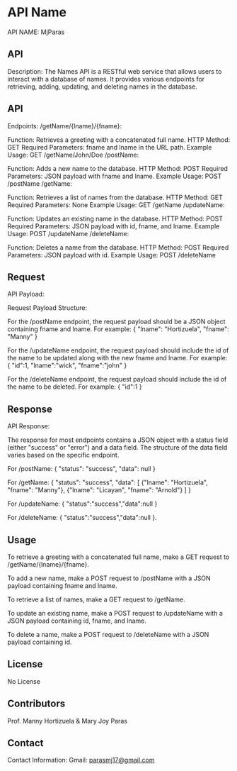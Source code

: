 # API Name

API NAME: MjParas


 


## API
Description: 
The Names API is a RESTful web service that allows users to interact with a database of names. It provides various endpoints for retrieving, adding, updating, and deleting names in the database.


 


## API
Endpoints:
/getName/{lname}/{fname}:

Function: Retrieves a greeting with a concatenated full name.
HTTP Method: GET
Required Parameters: fname and lname in the URL path.
Example Usage: GET /getName/John/Doe
/postName:

Function: Adds a new name to the database.
HTTP Method: POST
Required Parameters: JSON payload with fname and lname.
Example Usage: POST /postName
/getName:

Function: Retrieves a list of names from the database.
HTTP Method: GET
Required Parameters: None
Example Usage: GET /getName
/updateName:

Function: Updates an existing name in the database.
HTTP Method: POST
Required Parameters: JSON payload with id, fname, and lname.
Example Usage: POST /updateName
/deleteName:

Function: Deletes a name from the database.
HTTP Method: POST
Required Parameters: JSON payload with id.
Example Usage: POST /deleteName



 


## Request
API Payload:

Request Payload Structure:

For the /postName endpoint, the request payload should be a JSON object containing fname and lname. 
For example:
{
    "lname": "Hortizuela",
    "fname": "Manny"
}

For the /updateName endpoint, the request payload should include the id of the name to be updated along with the new fname and lname.
For example:
{
  "id":1,
  "lname":"wick",
   "fname":"john"
}

For the /deleteName endpoint, the request payload should include the id of the name to be deleted.
For example:
{
  "id":1
}


 


## Response
API Response:

The response for most endpoints contains a JSON object with a status field (either "success" or "error") and a data field. The structure of the data field varies based on the specific endpoint.

For /postName: { "status": "success", "data": null }

For /getName: { "status": "success", "data": [ {"lname": "Hortizuela", "fname": "Manny"}, {"lname": "Licayan", "fname": "Arnold"} ] }

For /updateName: { "status":"success","data":null }

For /deleteName: { "status":"success","data":null }.

 


## Usage
To retrieve a greeting with a concatenated full name, make a GET request to /getName/{lname}/{fname}.

To add a new name, make a POST request to /postName with a JSON payload containing fname and lname.

To retrieve a list of names, make a GET request to /getName.

To update an existing name, make a POST request to /updateName with a JSON payload containing id, fname, and lname.

To delete a name, make a POST request to /deleteName with a JSON payload containing id.





## License
No License


 


## Contributors

Prof. Manny Hortizuela & Mary Joy Paras

 


## Contact
Contact Information:
Gmail: parasmj17@gmail.com
